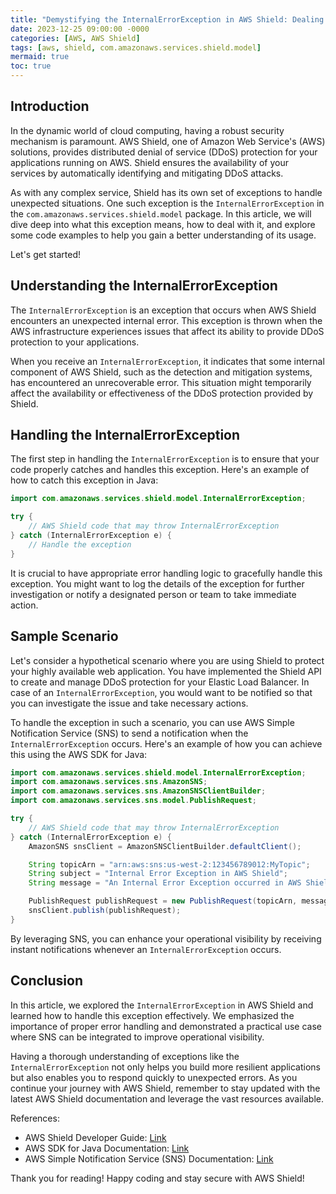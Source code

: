 ```yaml
---
title: "Demystifying the InternalErrorException in AWS Shield: Dealing with Unexpected Errors like a Pro"
date: 2023-12-25 09:00:00 -0000
categories: [AWS, AWS Shield]
tags: [aws, shield, com.amazonaws.services.shield.model]
mermaid: true
toc: true
---
```



## Introduction

In the dynamic world of cloud computing, having a robust security mechanism is paramount. AWS Shield, one of Amazon Web Service's (AWS) solutions, provides distributed denial of service (DDoS) protection for your applications running on AWS. Shield ensures the availability of your services by automatically identifying and mitigating DDoS attacks.

As with any complex service, Shield has its own set of exceptions to handle unexpected situations. One such exception is the `InternalErrorException` in the `com.amazonaws.services.shield.model` package. In this article, we will dive deep into what this exception means, how to deal with it, and explore some code examples to help you gain a better understanding of its usage.

Let's get started!

## Understanding the InternalErrorException

The `InternalErrorException` is an exception that occurs when AWS Shield encounters an unexpected internal error. This exception is thrown when the AWS infrastructure experiences issues that affect its ability to provide DDoS protection to your applications.

When you receive an `InternalErrorException`, it indicates that some internal component of AWS Shield, such as the detection and mitigation systems, has encountered an unrecoverable error. This situation might temporarily affect the availability or effectiveness of the DDoS protection provided by Shield.

## Handling the InternalErrorException

The first step in handling the `InternalErrorException` is to ensure that your code properly catches and handles this exception. Here's an example of how to catch this exception in Java:

```java
import com.amazonaws.services.shield.model.InternalErrorException;

try {
    // AWS Shield code that may throw InternalErrorException
} catch (InternalErrorException e) {
    // Handle the exception
}
```

It is crucial to have appropriate error handling logic to gracefully handle this exception. You might want to log the details of the exception for further investigation or notify a designated person or team to take immediate action.

## Sample Scenario

Let's consider a hypothetical scenario where you are using Shield to protect your highly available web application. You have implemented the Shield API to create and manage DDoS protection for your Elastic Load Balancer. In case of an `InternalErrorException`, you would want to be notified so that you can investigate the issue and take necessary actions.

To handle the exception in such a scenario, you can use AWS Simple Notification Service (SNS) to send a notification when the `InternalErrorException` occurs. Here's an example of how you can achieve this using the AWS SDK for Java:

```java
import com.amazonaws.services.shield.model.InternalErrorException;
import com.amazonaws.services.sns.AmazonSNS;
import com.amazonaws.services.sns.AmazonSNSClientBuilder;
import com.amazonaws.services.sns.model.PublishRequest;

try {
    // AWS Shield code that may throw InternalErrorException
} catch (InternalErrorException e) {
    AmazonSNS snsClient = AmazonSNSClientBuilder.defaultClient();

    String topicArn = "arn:aws:sns:us-west-2:123456789012:MyTopic";
    String subject = "Internal Error Exception in AWS Shield";
    String message = "An Internal Error Exception occurred in AWS Shield. Please investigate immediately.";

    PublishRequest publishRequest = new PublishRequest(topicArn, message, subject);
    snsClient.publish(publishRequest);
}
```

By leveraging SNS, you can enhance your operational visibility by receiving instant notifications whenever an `InternalErrorException` occurs.

## Conclusion

In this article, we explored the `InternalErrorException` in AWS Shield and learned how to handle this exception effectively. We emphasized the importance of proper error handling and demonstrated a practical use case where SNS can be integrated to improve operational visibility.

Having a thorough understanding of exceptions like the `InternalErrorException` not only helps you build more resilient applications but also enables you to respond quickly to unexpected errors. As you continue your journey with AWS Shield, remember to stay updated with the latest AWS Shield documentation and leverage the vast resources available.

References:
- AWS Shield Developer Guide: [Link](https://docs.aws.amazon.com/waf/latest/developerguide/aws-shield.html)
- AWS SDK for Java Documentation: [Link](https://docs.aws.amazon.com/sdk-for-java/index.html)
- AWS Simple Notification Service (SNS) Documentation: [Link](https://aws.amazon.com/sns/)

Thank you for reading! Happy coding and stay secure with AWS Shield!
